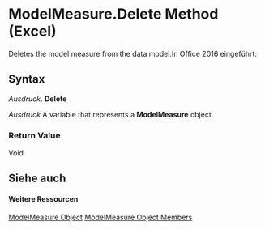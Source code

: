 
# ModelMeasure.Delete Method (Excel)

Deletes the model measure from the data model.In Office 2016 eingeführt.


## Syntax

 _Ausdruck_. **Delete**

 _Ausdruck_ A variable that represents a **ModelMeasure** object.


### Return Value

Void


## Siehe auch


#### Weitere Ressourcen


[ModelMeasure Object](0df4620a-e250-a68e-7000-6959cde08f3e.md)
[ModelMeasure Object Members](http://msdn.microsoft.com/library/cf266597-271b-9e31-e0d0-f39079ff337e%28Office.15%29.aspx)
